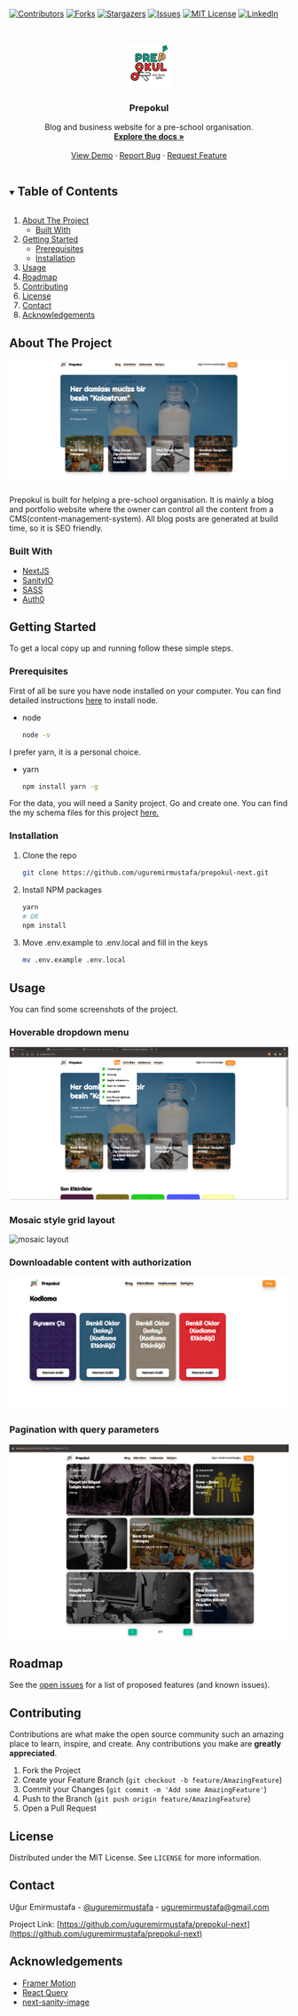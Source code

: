 <!--
*** Thanks for checking out the Best-README-Template. If you have a suggestion
*** that would make this better, please fork the repo and create a pull request
*** or simply open an issue with the tag "enhancement".
*** Thanks again! Now go create something AMAZING! :D
***
***
***
*** To avoid retyping too much info. Do a search and replace for the following:
*** uguremirmustafa, prepokul-next, uguremirmustafa, uguremirmustafa@gmail.com, Prepokul, Blog and business website for a pre-school organisation.
-->

<!-- PROJECT SHIELDS -->
<!--
*** I'm using markdown "reference style" links for readability.
*** Reference links are enclosed in brackets [ ] instead of parentheses ( ).
*** See the bottom of this document for the declaration of the reference variables
*** for contributors-url, forks-url, etc. This is an optional, concise syntax you may use.
*** https://www.markdownguide.org/basic-syntax/#reference-style-links
-->

[![Contributors][contributors-shield]][contributors-url]
[![Forks][forks-shield]][forks-url]
[![Stargazers][stars-shield]][stars-url]
[![Issues][issues-shield]][issues-url]
[![MIT License][license-shield]][license-url]
[![LinkedIn][linkedin-shield]][linkedin-url]

<!-- PROJECT LOGO -->
<br />
<p align="center">
  <a href="https://github.com/uguremirmustafa/prepokul-next">
    <img src="./screenshots/logo.png" alt="Logo" width="80" height="80">
  </a>

  <h3 align="center">Prepokul</h3>

  <p align="center">
    Blog and business website for a pre-school organisation.
    <br />
    <a href="https://github.com/uguremirmustafa/prepokul-next"><strong>Explore the docs »</strong></a>
    <br />
    <br />
    <a href="https://github.com/uguremirmustafa/prepokul-next">View Demo</a>
    ·
    <a href="https://github.com/uguremirmustafa/prepokul-next/issues">Report Bug</a>
    ·
    <a href="https://github.com/uguremirmustafa/prepokul-next/issues">Request Feature</a>
  </p>
</p>

<!-- TABLE OF CONTENTS -->
<details open="open">
  <summary><h2 style="display: inline-block">Table of Contents</h2></summary>
  <ol>
    <li>
      <a href="#about-the-project">About The Project</a>
      <ul>
        <li><a href="#built-with">Built With</a></li>
      </ul>
    </li>
    <li>
      <a href="#getting-started">Getting Started</a>
      <ul>
        <li><a href="#prerequisites">Prerequisites</a></li>
        <li><a href="#installation">Installation</a></li>
      </ul>
    </li>
    <li><a href="#usage">Usage</a></li>
    <li><a href="#roadmap">Roadmap</a></li>
    <li><a href="#contributing">Contributing</a></li>
    <li><a href="#license">License</a></li>
    <li><a href="#contact">Contact</a></li>
    <li><a href="#acknowledgements">Acknowledgements</a></li>
  </ol>
</details>

<!-- ABOUT THE PROJECT -->

## About The Project

![Prepokul Home Screen Shot](/screenshots/home.png)

Prepokul is built for helping a pre-school organisation. It is mainly a blog and portfolio website where the owner can control all the content from a CMS(content-management-system). All blog posts are generated at build time, so it is SEO friendly.

### Built With

- [NextJS](https://nextjs.org/)
- [SanityIO](https://www.sanity.io/)
- [SASS](https://sass-lang.com/)
- [Auth0](https://auth0.com/)

<!-- GETTING STARTED -->

## Getting Started

To get a local copy up and running follow these simple steps.

### Prerequisites

First of all be sure you have node installed on your computer. You can find detailed instructions [here](https://www.devugur.com/blog/how-to-install-different-node-versions-on-linux) to install node.

- node
  ```sh
  node -v
  ```

I prefer yarn, it is a personal choice.

- yarn
  ```sh
  npm install yarn -g
  ```

For the data, you will need a Sanity project. Go and create one. You can find the my schema files for this project [here.](https://github.com/uguremirmustafa/prepokul-next/schemas)

### Installation

1. Clone the repo
   ```sh
   git clone https://github.com/uguremirmustafa/prepokul-next.git
   ```
2. Install NPM packages
   ```sh
   yarn
   # OR
   npm install
   ```
3. Move .env.example to .env.local and fill in the keys
   ```sh
   mv .env.example .env.local
   ```

<!-- USAGE EXAMPLES -->

## Usage

You can find some screenshots of the project.

### Hoverable dropdown menu

![navbar](/screenshots/navbar.png)

### Mosaic style grid layout

![mosaic layout](/screenshots/mosaic.png)

### Downloadable content with authorization

![downloadable content](/screenshots/downloadable.png)

### Pagination with query parameters

![pagination](/screenshots/pagination.png)

<!-- ROADMAP -->

## Roadmap

See the [open issues](https://github.com/uguremirmustafa/prepokul-next/issues) for a list of proposed features (and known issues).

<!-- CONTRIBUTING -->

## Contributing

Contributions are what make the open source community such an amazing place to learn, inspire, and create. Any contributions you make are **greatly appreciated**.

1. Fork the Project
2. Create your Feature Branch (`git checkout -b feature/AmazingFeature`)
3. Commit your Changes (`git commit -m 'Add some AmazingFeature'`)
4. Push to the Branch (`git push origin feature/AmazingFeature`)
5. Open a Pull Request

<!-- LICENSE -->

## License

Distributed under the MIT License. See `LICENSE` for more information.

<!-- CONTACT -->

## Contact

Uğur Emirmustafa - [@uguremirmustafa](https://twitter.com/uguremirmustafa) - uguremirmustafa@gmail.com

Project Link: [https://github.com/uguremirmustafa/prepokul-next](https://github.com/uguremirmustafa/prepokul-next)

<!-- ACKNOWLEDGEMENTS -->

## Acknowledgements

- [Framer Motion](https://www.framer.com/developers/)
- [React Query](https://react-query.tanstack.com/)
- [next-sanity-image](https://www.sanity.io/plugins/next-sanity-image)

<!-- MARKDOWN LINKS & IMAGES -->
<!-- https://www.markdownguide.org/basic-syntax/#reference-style-links -->

[contributors-shield]: https://img.shields.io/github/contributors/uguremirmustafa/repo.svg?style=for-the-badge
[contributors-url]: https://github.com/uguremirmustafa/prepokul-next/graphs/contributors
[forks-shield]: https://img.shields.io/github/forks/uguremirmustafa/repo.svg?style=for-the-badge
[forks-url]: https://github.com/uguremirmustafa/prepokul-next/network/members
[stars-shield]: https://img.shields.io/github/stars/uguremirmustafa/repo.svg?style=for-the-badge
[stars-url]: https://github.com/uguremirmustafa/prepokul-next/stargazers
[issues-shield]: https://img.shields.io/github/issues/uguremirmustafa/repo.svg?style=for-the-badge
[issues-url]: https://github.com/uguremirmustafa/prepokul-next/issues
[license-shield]: https://img.shields.io/github/license/uguremirmustafa/repo.svg?style=for-the-badge
[license-url]: https://github.com/uguremirmustafa/prepokul-next/blob/master/LICENSE.txt
[linkedin-shield]: https://img.shields.io/badge/-LinkedIn-black.svg?style=for-the-badge&logo=linkedin&colorB=555
[linkedin-url]: https://linkedin.com/in/uguremirmustafa
